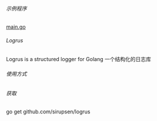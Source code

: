 ###### 示例程序
[main.go](./main.go)

###### Logrus 

Logrus is a structured logger for Golang
一个结构化的日志库

###### 使用方式

###### 获取

go get github.com/sirupsen/logrus


